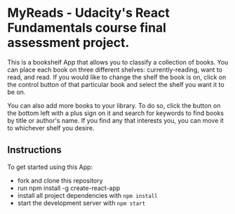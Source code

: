 # MyReads - Udacity's React Fundamentals course final assessment project. 

This is a bookshelf App that allows you to classify a collection of books. You can place each book on three different shelves: currently-reading, want to read, and read. If you would like to change the shelf the book is on, click on the control button of that particular book and select the shelf you want it to be on.

You can also add more books to your library. To do so, click the button on the bottom left with a plus sign on it and search for keywords to find books by title or author's name. If you find any that interests you, you can move it to whichever shelf you desire. 

## Instructions

To get started using this App:

* fork and clone this repository
* run npm install -g create-react-app
* install all project dependencies with `npm install`
* start the development server with `npm start`




